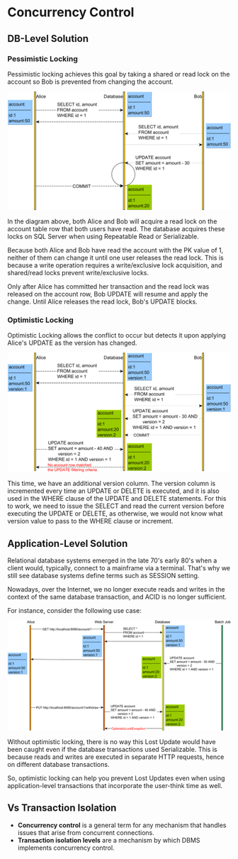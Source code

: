# Concurrency Control

## DB-Level Solution

### Pessimistic Locking

Pessimistic locking achieves this goal by taking a shared or read lock on the account so Bob is prevented from changing the account.

![](concurrency_control/image2.png)

In the diagram above, both Alice and Bob will acquire a read lock on the account table row that both users have read.
The database acquires these locks on SQL Server when using Repeatable Read or Serializable.

Because both Alice and Bob have read the account with the PK value of 1, neither of them can change it until one user releases the read lock.
This is because a write operation requires a write/exclusive lock acquisition, and shared/read locks prevent write/exclusive locks.

Only after Alice has committed her transaction and the read lock was released on the account row, Bob UPDATE will resume and apply the change.
Until Alice releases the read lock, Bob's UPDATE blocks.

### Optimistic Locking

Optimistic Locking allows the conflict to occur but detects it upon applying Alice's UPDATE as the version has changed.

![](concurrency_control/image1.png)

This time, we have an additional version column.
The version column is incremented every time an UPDATE or DELETE is executed, and it is also used in the WHERE clause of the UPDATE and DELETE statements.
For this to work, we need to issue the SELECT and read the current version before executing the UPDATE or DELETE, as otherwise, we would not know what version value to pass to the WHERE clause or increment.

## Application-Level Solution

Relational database systems emerged in the late 70's early 80's when a client would, typically, connect to a mainframe via a terminal.
That's why we still see database systems define terms such as SESSION setting.

Nowadays, over the Internet, we no longer execute reads and writes in the context of the same database transaction, and ACID is no longer sufficient.

For instance, consider the following use case:

![](concurrency_control/image3.png)

Without optimistic locking, there is no way this Lost Update would have been caught even if the database transactions used Serializable.
This is because reads and writes are executed in separate HTTP requests, hence on different database transactions.

So, optimistic locking can help you prevent Lost Updates even when using application-level transactions that incorporate the user-think time as well.

## Vs Transaction Isolation

- **Concurrency control** is a general term for any mechanism that handles issues that arise from concurrent connections.
- **Transaction isolation levels** are a mechanism by which DBMS implements concurrency control.
